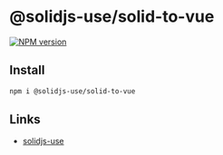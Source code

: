 # @solidjs-use/solid-to-vue

[![NPM version](https://img.shields.io/npm/v/@solidjs-use/solid-to-vue?color=a1b858)](https://www.npmjs.com/package/@solidjs-use/solid-to-vue)

## Install

```bash
npm i @solidjs-use/solid-to-vue
```

## Links

- [solidjs-use](https://solidjs-use.github.io/solidjs-use)
